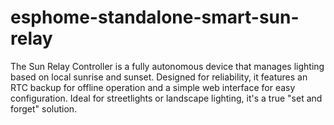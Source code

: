 # esphome-standalone-smart-sun-relay
The Sun Relay Controller is a fully autonomous device that manages lighting based on local sunrise and sunset. Designed for reliability, it features an RTC backup for offline operation and a simple web interface for easy configuration. Ideal for streetlights or landscape lighting, it's a true "set and forget" solution.
